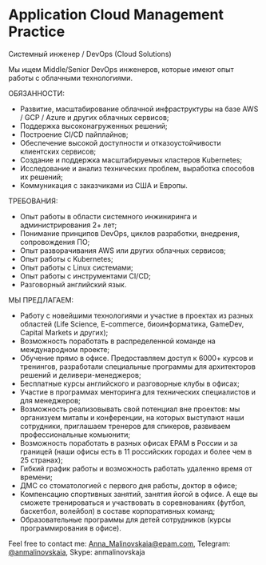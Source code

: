 # Application Cloud Management Practice

Системный инженер / DevOps (Cloud Solutions)

Мы ищем Middle/Senior DevOps инженеров, которые имеют опыт работы с облачными технологиями.


ОБЯЗАННОСТИ:

- Развитие, масштабирование облачной инфраструктуры на базе AWS / GCP / Azure и других облачных сервисов;
- Поддержка высоконагруженных решений;
- Построение CI/CD пайплайнов;
- Обеспечение высокой доступности и отказоустойчивости клиентских сервисов;
- Создание и поддержка масштабируемых кластеров Kubernetes;
- Исследование и анализ технических проблем, выработка способов их решений;
- Коммуникация с заказчиками из США и Европы.


ТРЕБОВАНИЯ:
- Опыт работы в области системного инжиниринга и администрирования 2+ лет;
- Понимание принципов DevOps, циклов разработки, внедрения, сопровождения ПО;
- Опыт разворачивания AWS или других облачных сервисов;
- Опыт работы с Kubernetes;
- Опыт работы с Linux системами;
- Опыт работы с инструментами CI/CD;
- Разговорный английский язык.


МЫ ПРЕДЛАГАЕМ:
- Работу с новейшими технологиями и участие в проектах из разных областей (Life Science, E-commerce, биоинформатика, GameDev, Capital Markets и других);
- Возможность поработать в распределенной команде на международном проекте;
- Обучение прямо в офисе. Предоставляем доступ к 6000+ курсов и тренингов, разработали специальные программы для архитекторов решений и деливери-менеджеров;
- Бесплатные курсы английского и разговорные клубы в офисах;
- Участие в программах менторинга для технических специалистов и для менеджеров;
- Возможность реализовывать свой потенциал вне проектов: мы организуем митапы и конференции, на которых выступают наши сотрудники, приглашаем тренеров для спикеров, развиваем профессиональные комьюнити;
- Возможность поработать в разных офисах ЕРАМ в России и за границей (наши офисы есть в 11 российских городах и более чем в 25 странах);
- Гибкий график работы и возможность работать удаленно время от времени;
- ДМС со стоматологией с первого дня работы, доктор в офисе;
- Компенсацию спортивных занятий, занятия йогой в офисе. А еще вы сможете тренироваться и участвовать в соревнованиях (футбол, баскетбол, волейбол) в составе корпоративных команд;
- Образовательные программы для детей сотрудников (курсы программирования в офисе).

Feel free to contact me: Anna_Malinovskaia@epam.com, Telegram: [@anmalinovskaia](https://t.me/anmalinovskaia), Skype: anmalinovskaja
